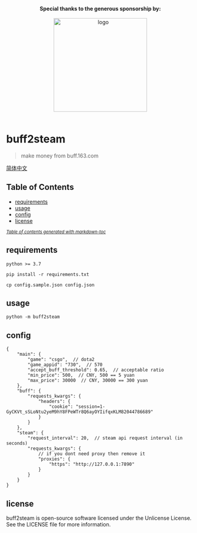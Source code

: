 <p align="center">
  <b>Special thanks to the generous sponsorship by:</b>
  <br><br>
  <a target="_blank" href="https://www.jetbrains.com/?from=buff2steam">
    <img src="https://camo.githubusercontent.com/bf70170ad535c1272fa96b10a21325bb42d46a88/68747470733a2f2f692e6c6f6c692e6e65742f323031382f30332f32312f356162323233623735636466612e706e67" width=250 alt="logo">
  </a>
  <br><br>
</p>

# buff2steam

> make money from buff.163.com

[简体中文](.github/README-zh-CN.md)

## Table of Contents

- [requirements](#requirements)
- [usage](#usage)
- [config](#config)
- [license](#license)

<small><i><a href='http://ecotrust-canada.github.io/markdown-toc/'>Table of contents generated with markdown-toc</a></i></small>

## requirements

`python >= 3.7`

`pip install -r requirements.txt`

`cp config.sample.json config.json`

## usage

`python -m buff2steam`

## config

```json5
{
    "main": {
        "game": "csgo",  // dota2
        "game_appid": "730",  // 570
        "accept_buff_threshold": 0.65,  // acceptable ratio
        "min_price": 500,  // CNY, 500 == 5 yuan
        "max_price": 30000  // CNY, 30000 == 300 yuan
    },
    "buff": {
        "requests_kwargs": {
            "headers": {
                "cookie": "session=1-GyCKVt_sSLoNtu2yeM9hY8FPeWTr8Q6ayOYIifqxKLM82044786689"
            }
        }
    },
    "steam": {
        "request_interval": 20,  // steam api request interval (in seconds)
        "requests_kwargs": {
            // if you dont need proxy then remove it
            "proxies": {
                "https": "http://127.0.0.1:7890"
            }
        }
    }
}
```

## license

buff2steam is open-source software licensed under the Unlicense License. See the LICENSE file for more information.
